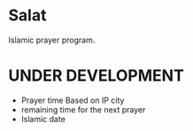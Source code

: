 # Salat
Islamic prayer program.

# UNDER DEVELOPMENT


- Prayer time Based on IP city
- remaining time for the next prayer
- Islamic date
